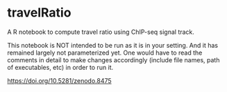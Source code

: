 # travelRatio
A R notebook to compute travel ratio using ChIP-seq signal track.

This notebook is NOT intended to be run as it is in your setting. And it has remained largely not parameterized yet. One would have to read the comments in detail to make changes accordingly (include file names, path of executables, etc) in order to run it.

https://doi.org/10.5281/zenodo.8475
